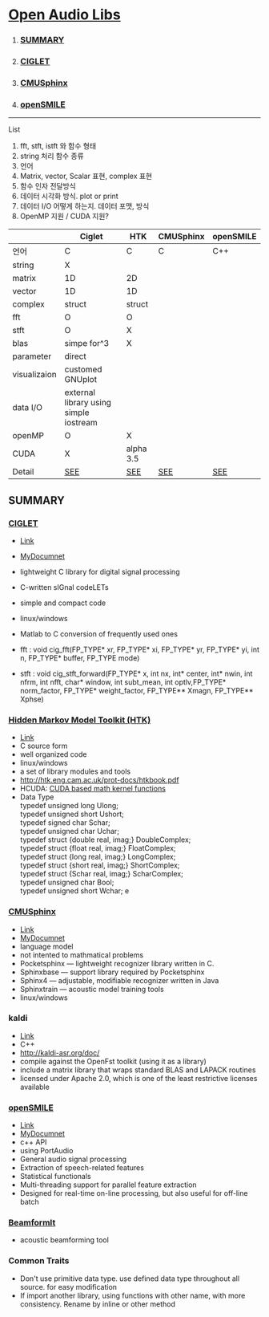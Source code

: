 
# <a name ="TOP">[Open Audio Libs](../README.md)</a>

1. ### [SUMMARY](#summary)  
2. ### [CIGLET](#CIGLET)
4. ### [CMUSphinx](#CMUSphinx)
5. ### [openSMILE](#openSMILE)
---  

List  
1. fft, stft, istft 와 함수 형태
2. string 처리 함수 종류
3. 언어
4. Matrix, vector, Scalar 표현, complex 표현
5. 함수 인자 전달방식
6. 데이터 시각화 방식. plot or print
7. 데이터 I/O 어떻게 하는지. 데이터 포맷, 방식
8. OpenMP 지원 / CUDA 지원?

&nbsp;|Ciglet|HTK|CMUSphinx|openSMILE
---|---|---|---|---
 언어|C |C |C |C++
 string| X| | |
 matrix| 1D |2D | |
 vector| 1D | 1D| |
 complex|struct |struct | |
 fft| O | O| |
 stft| O |X | |
 blas| simpe for^3 | X | |
 parameter| direct | | |
 visualizaion| customed GNUplot| | |
 data I/O|external library using simple iostream | | |
 openMP| O | X | |
 CUDA| X | alpha 3.5 | |
 Detail| [SEE](#1) |[SEE](#2) | [SEE](#3)|[SEE](#4)

 
## SUMMARY<a name = "summary"></a>  
 
### [CIGLET](#TOP)<a name="CIGLET"></a>
+ [Link](https://github.com/Sleepwalking/ciglet)
+ [MyDocumnet](./Ciglet.md)
+ lightweight C library for digital signal processing
+ C-written sIGnal codeLETs
+ simple and compact code
+ linux/windows
+ Matlab  to C conversion of frequently used ones 

+ fft : void cig_fft(FP_TYPE* xr, FP_TYPE* xi, FP_TYPE* yr, FP_TYPE* yi, int n, FP_TYPE* buffer, FP_TYPE mode)  
+ stft : void cig_stft_forward(FP_TYPE* x, int nx, int* center, int* nwin, int nfrm, int nfft, char* window, int subt_mean, int optlv,FP_TYPE* norm_factor, FP_TYPE* weight_factor, FP_TYPE** Xmagn, FP_TYPE** Xphse)  



### [Hidden Markov Model Toolkit (HTK)](#TOP)<a name="HTK"></a>
+ [Link](http://htk.eng.cam.ac.uk/)
+ C source form
+ well organized code
+ linux/windows
+ a set of library modules and tools  
+ http://htk.eng.cam.ac.uk/prot-docs/htkbook.pdf  
+ HCUDA: [CUDA based math kernel functions](http://htk.eng.cam.ac.uk/pdf/woodland_htk35_uea.pdf)
+ Data Type    
typedef unsigned long           Ulong;  
typedef unsigned short          Ushort;  
typedef signed char         Schar;  
typedef unsigned char           Uchar;  
typedef struct {double  real, imag;}    DoubleComplex;  
typedef struct {float   real, imag;}    FloatComplex;  
typedef struct {long    real, imag;}    LongComplex;  
typedef struct {short   real, imag;}    ShortComplex;  
typedef struct {Schar   real, imag;}    ScharComplex;  
typedef unsigned char           Bool;  
typedef unsigned short          Wchar;  e



### [CMUSphinx](#TOP)<a name="CMUSphinx"></a>
+ [Link](https://cmusphinx.github.io/)
+ [MyDocumnet](./CMUSphinx.md)
+ language model
+ not intented to mathmatical problems
+ Pocketsphinx — lightweight recognizer library written in C.
+ Sphinxbase — support library required by Pocketsphinx
+ Sphinx4 — adjustable, modifiable recognizer written in Java
+ Sphinxtrain — acoustic model training tools
+ linux/windows

### kaldi
+ [Link](https://github.com/kaldi-asr/kaldi)
+ C++
+ http://kaldi-asr.org/doc/
+ compile against the OpenFst toolkit (using it as a library)
+ include a matrix library that wraps standard BLAS and LAPACK routines
+ licensed under Apache 2.0, which is one of the least restrictive licenses available

### [openSMILE](#TOP)<a name="openSMILE"></a>
+ [Link](https://audeering.com/technology/opensmile/)
+ [MyDocumnet](./openSMILE.md)
+ c++ API
+ using PortAudio
+ General audio signal processing
+ Extraction of speech-related features
+ Statistical functionals
+ Multi-threading support for parallel feature extraction
+ Designed for real-time on-line processing, but also useful for off-line batch 

### [BeamformIt](https://github.com/xanguera/BeamformIt)
+ acoustic beamforming tool

### Common Traits
+ Don't use primitive data type. use defined data type throughout all source. for easy modification
+ If import another library, using functions with other name, with more consistency. Rename by inline or other method
